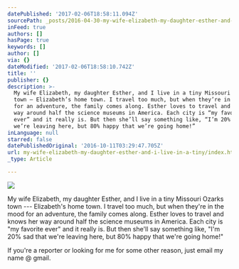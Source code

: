 ```yaml
---
datePublished: '2017-02-06T18:58:11.094Z'
sourcePath: _posts/2016-04-30-my-wife-elizabeth-my-daughter-esther-and-i-live-in-a-tiny.md
inFeed: true
authors: []
hasPage: true
keywords: []
author: []
via: {}
dateModified: '2017-02-06T18:58:10.742Z'
title: ''
publisher: {}
description: >-
  My wife Elizabeth, my daughter Esther, and I live in a tiny Missouri Ozarks
  town — Elizabeth’s home town. I travel too much, but when they’re in the mood
  for an adventure, the family comes along. Esther loves to travel and knows her
  way around half the science museums in America. Each city is “my favorite
  ever” and it really is. But then she’ll say something like, “I’m 20% sad that
  we’re leaving here, but 80% happy that we’re going home!”
inLanguage: null
starred: false
datePublishedOriginal: '2016-10-11T03:29:47.705Z'
url: my-wife-elizabeth-my-daughter-esther-and-i-live-in-a-tiny/index.html
_type: Article

---
```

![](https://the-grid-user-content.s3-us-west-2.amazonaws.com/0d2d2267-6b6c-4dca-b9e4-90ebe894d214.jpg)

My wife Elizabeth, my daughter Esther, and I live in a tiny Missouri Ozarks town --- Elizabeth's home town. I travel too much, but when they're in the mood for an adventure, the family comes along. Esther loves to travel and knows her way around half the science museums in America. Each city is "my favorite ever" and it really is. But then she'll say something like, "I'm 20% sad that we're leaving here, but 80% happy that we're going home!"

If you're a reporter or looking for me for some other reason, just email my name @ gmail.